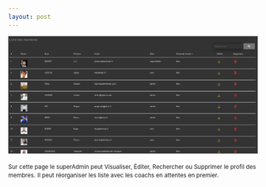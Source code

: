```yaml
---
layout: post
---
```

![membres](/images/allMembers.jpg)

<small>Sur cette page le superAdmin peut Visualiser, Éditer, Rechercher ou Supprimer le profil des membres.</small>
<small>Il peut réorganiser les liste avec les coachs en attentes en premier.</small>